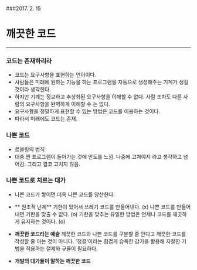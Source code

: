 ###2017. 2. 15
# 깨끗한 코드 
---
### 코드는 존재하리라
- 코드는 요구사항을 표현하는 언어이다.
- 사람들은 미래에 원하는 기능을 하는 프로그램을 자동으로 생성해주는 기계가 생길 것이라 생각한다.
- 하지만 기계는 정교하고 추상화된 요구사항을 이해할 수 없다. 사람 조차도 다른 사람의 요구사항을 완벽하게 이해할 수 는 없다.
- 요구사항을 정밀하게 표현할 수 있는 방법은 코드를 이용하는 것이다.
- 따라서 미래에도 코드는 존재.

### 나쁜 코드
 - 르블링의 법칙 
  - 대충 짠 프로그램이 돌아가는 것에 안도를 느낌. 나중에 고쳐야지 라고 생각하고 넘어감. 그리고 결코 고치지 않음.
  
### 나쁜 코드로 치르는 대가 
- 나쁜 코드가 쌓이면 더욱 나쁜 코드를 양산한다.

- ** 원초적 난제** 
 기한이 있어서 쓰레기 코드를 만들어낸다. (x) 
 나쁜 코드를 만들어 내면 기한을 맞출 수 없다. (o)
 기한을 맞추는 유일한 방법은 언제나 코드를 깨끗하게 유지하는 것이다. (o)
 
- **깨끗한 코드라는 예술**
 깨끗한 코드와 나쁜 코드를 구분할 줄 안다고 깨끗한 코드를 작성할 줄 아는 것이 아니다. '청결'이라는 힘겹게 습득한 감가을 활용해 자잘한 기법을 적용하는 절제와 규율이 필요하다.
 
- **개발의 대가들이 말하는 깨끗한 코드**
 